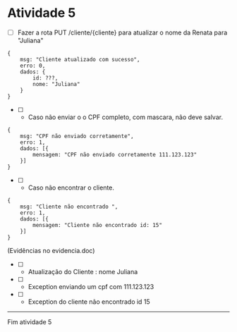 # Atividade 5

- [ ] Fazer a rota PUT /cliente/{cliente}  para atualizar o nome da Renata para "Juliana"


```
{
    msg: "Cliente atualizado com sucesso",
    erro: 0,
    dados: {
        id: ???,
        nome: "Juliana"
    }
}
```

- [ ] - Caso não enviar o o CPF completo, com mascara, não deve salvar.

```
{
    msg: "CPF não enviado corretamente",
    erro: 1,
    dados: [{
        mensagem: "CPF não enviado corretamente 111.123.123"
    }]
}
```

- [ ] - Caso não encontrar o cliente.

```
{
    msg: "Cliente não encontrado ",
    erro: 1,
    dados: [{
        mensagem: "Cliente não encontrado id: 15"
    }]
}
```

(Evidências no evidencia.doc)

- [ ] - Atualização do Cliente : nome Juliana 
- [ ] - Exception enviando um cpf com 111.123.123
- [ ] - Exception do cliente não encontrado id 15

---
Fim atividade 5